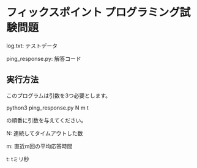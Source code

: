 # フィックスポイント プログラミング試験問題
log.txt: テストデータ

ping_response.py: 解答コード

## 実行方法
このプログラムは引数を3つ必要とします。

python3 ping_response.py N m t

の順番に引数を与えてください。

N: 連続してタイムアウトした数

m: 直近m回の平均応答時間

t: tミリ秒
